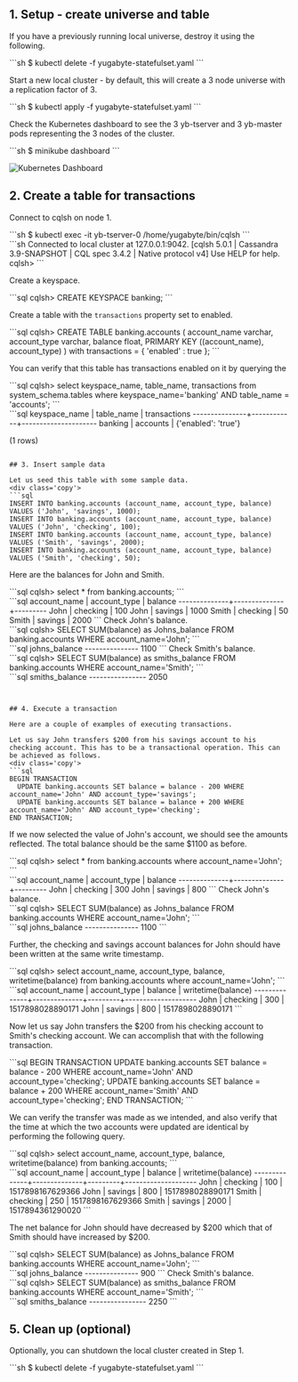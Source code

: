 ## 1. Setup - create universe and table

If you have a previously running local universe, destroy it using the following.
<div class='copy separator-dollar'>
```sh
$ kubectl delete -f yugabyte-statefulset.yaml
```
</div>

Start a new local cluster - by default, this will create a 3 node universe with a replication factor of 3.
<div class='copy separator-dollar'>
```sh
$ kubectl apply -f yugabyte-statefulset.yaml
```
</div>

Check the Kubernetes dashboard to see the 3 yb-tserver and 3 yb-master pods representing the 3 nodes of the cluster.
<div class='copy separator-dollar'>
```sh
$ minikube dashboard
```
</div>

![Kubernetes Dashboard](/images/ce/kubernetes-dashboard.png)

## 2. Create a table for transactions

Connect to cqlsh on node 1.
<div class='copy separator-dollar'>
```sh
$ kubectl exec -it yb-tserver-0 /home/yugabyte/bin/cqlsh
```
</div>
```sh
Connected to local cluster at 127.0.0.1:9042.
[cqlsh 5.0.1 | Cassandra 3.9-SNAPSHOT | CQL spec 3.4.2 | Native protocol v4]
Use HELP for help.
cqlsh>
```


Create a keyspace.
<div class='copy separator-gt'>
```sql
cqlsh> CREATE KEYSPACE banking;
```
</div>

Create a table with the `transactions` property set to enabled.
<div class='copy separator-gt'>
```sql
cqlsh> CREATE TABLE banking.accounts (
  account_name varchar,
  account_type varchar,
  balance float,
  PRIMARY KEY ((account_name), account_type)
) with transactions = { 'enabled' : true };
```
</div>

You can verify that this table has transactions enabled on it by querying the 
<div class='copy separator-gt'>
```sql
cqlsh> select keyspace_name, table_name, transactions from system_schema.tables
where keyspace_name='banking' AND table_name = 'accounts';
```
</div>
```sql
 keyspace_name | table_name | transactions
---------------+------------+---------------------
       banking |   accounts | {'enabled': 'true'}

(1 rows)
```

## 3. Insert sample data

Let us seed this table with some sample data.
<div class='copy'>
```sql
INSERT INTO banking.accounts (account_name, account_type, balance) VALUES ('John', 'savings', 1000);
INSERT INTO banking.accounts (account_name, account_type, balance) VALUES ('John', 'checking', 100);
INSERT INTO banking.accounts (account_name, account_type, balance) VALUES ('Smith', 'savings', 2000);
INSERT INTO banking.accounts (account_name, account_type, balance) VALUES ('Smith', 'checking', 50);
```
</div>

Here are the balances for John and Smith.
<div class='copy separator-gt'>
```sql
cqlsh> select * from banking.accounts;
```
</div>
```sql
 account_name | account_type | balance
--------------+--------------+---------
         John |     checking |     100
         John |      savings |    1000
        Smith |     checking |      50
        Smith |      savings |    2000
```
Check John's balance.
<div class='copy separator-gt'>
```sql
cqlsh> SELECT SUM(balance) as Johns_balance FROM banking.accounts WHERE account_name='John';
```
</div>
```sql
 johns_balance
---------------
          1100
```
Check Smith's balance.
<div class='copy separator-gt'>
```sql
cqlsh> SELECT SUM(balance) as smiths_balance FROM banking.accounts WHERE account_name='Smith';
```
</div>
```sql
 smiths_balance
----------------
           2050

```


## 4. Execute a transaction

Here are a couple of examples of executing transactions.

Let us say John transfers $200 from his savings account to his checking account. This has to be a transactional operation. This can be achieved as follows.
<div class='copy'>
```sql
BEGIN TRANSACTION
  UPDATE banking.accounts SET balance = balance - 200 WHERE account_name='John' AND account_type='savings';
  UPDATE banking.accounts SET balance = balance + 200 WHERE account_name='John' AND account_type='checking';
END TRANSACTION;
```
</div>

If we now selected the value of John's account, we should see the amounts reflected. The total balance should be the same $1100 as before.
<div class='copy separator-gt'>
```sql
cqlsh> select * from banking.accounts where account_name='John';
```
</div>
```sql
 account_name | account_type | balance
--------------+--------------+---------
         John |     checking |     300
         John |      savings |     800
```
Check John's balance.
<div class='copy separator-gt'>
```sql
cqlsh> SELECT SUM(balance) as Johns_balance FROM banking.accounts WHERE account_name='John';
```
</div>
```sql
 johns_balance
---------------
          1100
```

Further, the checking and savings account balances for John should have been written at the same write timestamp.
<div class='copy separator-gt'>
```sql
cqlsh> select account_name, account_type, balance, writetime(balance) 
from banking.accounts where account_name='John';
```
</div>
```sql
 account_name | account_type | balance | writetime(balance)
--------------+--------------+---------+--------------------
         John |     checking |     300 |   1517898028890171
         John |      savings |     800 |   1517898028890171
```


Now let us say John transfers the $200 from his checking account to Smith's checking account. We can accomplish that with the following transaction.
<div class='copy'>
```sql
BEGIN TRANSACTION
  UPDATE banking.accounts SET balance = balance - 200 WHERE account_name='John' AND account_type='checking';
  UPDATE banking.accounts SET balance = balance + 200 WHERE account_name='Smith' AND account_type='checking';
END TRANSACTION;
```
</div>

We can verify the transfer was made as we intended, and also verify that the time at which the two accounts were updated are identical by performing the following query.
<div class='copy separator-gt'>
```sql
cqlsh> select account_name, account_type, balance, writetime(balance) from banking.accounts;
```
</div>
```sql
 account_name | account_type | balance | writetime(balance)
--------------+--------------+---------+--------------------
         John |     checking |     100 |   1517898167629366
         John |      savings |     800 |   1517898028890171
        Smith |     checking |     250 |   1517898167629366
        Smith |      savings |    2000 |   1517894361290020
```

The net balance for John should have decreased by $200 which that of Smith should have increased by $200.
<div class='copy separator-gt'>
```sql
cqlsh> SELECT SUM(balance) as Johns_balance FROM banking.accounts WHERE account_name='John';
```
</div>
```sql
 johns_balance
---------------
           900
```
Check Smith's balance.
<div class='copy separator-gt'>
```sql
cqlsh> SELECT SUM(balance) as smiths_balance FROM banking.accounts WHERE account_name='Smith';
```
</div>
```sql
 smiths_balance
----------------
           2250
```


## 5. Clean up (optional)

Optionally, you can shutdown the local cluster created in Step 1.
<div class='copy separator-dollar'>
```sh
$ kubectl delete -f yugabyte-statefulset.yaml
```
</div>
